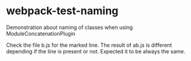 # webpack-test-naming
Demonstration about naming of classes when using ModuleConcatenationPlugin

Check the file b.js for the marked line. The result of ab.js is different depending if the line is present or not.
Expected it to be always the same.